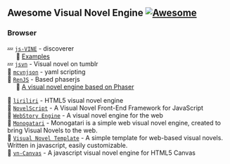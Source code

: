 ## Awesome Visual Novel Engine [![Awesome](https://cdn.rawgit.com/sindresorhus/awesome/d7305f38d29fed78fa85652e3a63e154dd8e8829/media/badge.svg)](https://github.com/sindresorhus/awesome)

### Browser
:zzz: [`js-VINE`](https://github.com/jdeisenberg/js-vine)  - discoverer </br>
&nbsp;&nbsp;&nbsp;&nbsp; :link: [Examples](http://langintro.com/js-vine/)</br>
:zzz: [`jsvn`](https://github.com/vnjson/jsvn.js) - Visual novel on tumblr  </br>
:unicorn: [`mcvnjson`](https://github.com/vnjson/mcvnjson) - yaml scripting </br>
:rocket: [`RenJS`](https://gitlab.com/lunafromthemoon/RenJSTutorial/tree/master) - Based phaserjs </br>
&nbsp;&nbsp;&nbsp;&nbsp; :link: [A visual novel engine based on Phaser](http://www.html5gamedevs.com/topic/32953-visual-novel-engine-renjs/)
            
 :link: [`liriliri`](https://github.com/liriliri/liriliri) - HTML5 visual novel engine </br>
 :link: [`NovelScript`](https://github.com/yinyanfr/NovelScript) - A Visual Novel Front-End Framework for JavaScript</br>
 :link: [`WebStory Engine`](https://github.com/iiyo/WebStory-Engine) - A visual novel engine for the web </br>
 :link: [`Monogatari`](https://github.com/Monogatari/Monogatari) - Monogatari is a simple web visual novel engine, created to bring Visual Novels to the web. </br>
 :link: [`Visual Novel Template`](https://github.com/ker0chan/VisualNovelTemplate) - A simple template for web-based visual novels. Written in javascript, easily customizable.</br>
 :link: [`vn-Canvas`](http://vn-canvas.sourceforge.net/) - A javascript visual novel engine for HTML5 Canvas</b>
<!-- :wrench: -->
 
